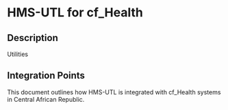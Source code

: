 # HMS-UTL for cf_Health

## Description

Utilities

## Integration Points

This document outlines how HMS-UTL is integrated with cf_Health systems in Central African Republic.
